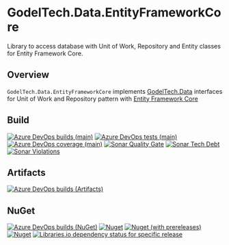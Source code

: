 # GodelTech.Data.EntityFrameworkCore

Library to access database with Unit of Work, Repository and Entity classes for Entity Framework Core.

## Overview
`GodelTech.Data.EntityFrameworkCore` implements [GodelTech.Data](https://github.com/GodelTech/GodelTech.Data) interfaces for Unit of Work and Repository pattern with [Entity Framework Core](https://docs.microsoft.com/en-us/ef/core/)

## Build

[![Azure DevOps builds (main)](https://img.shields.io/azure-devops/build/GodelTech/OpenSource/57/main?style=flat-square)](https://dev.azure.com/GodelTech/OpenSource/_build/latest?definitionId=57&branchName=main)
[![Azure DevOps tests (main)](https://img.shields.io/azure-devops/tests/GodelTech/OpenSource/57/main?style=flat-square)](https://dev.azure.com/GodelTech/OpenSource/_build/latest?definitionId=57&branchName=main)
[![Azure DevOps coverage (main)](https://img.shields.io/azure-devops/coverage/GodelTech/OpenSource/57/main?style=flat-square)](https://dev.azure.com/GodelTech/OpenSource/_build/latest?definitionId=57&branchName=main)
[![Sonar Quality Gate](https://img.shields.io/sonar/quality_gate/GodelTech.Data.EntityFrameworkCore?server=https%3A%2F%2Fsonarcloud.io&style=flat-square)](https://sonarcloud.io/dashboard?id=GodelTech.Data.EntityFrameworkCore)
[![Sonar Tech Debt](https://img.shields.io/sonar/tech_debt/GodelTech.Data.EntityFrameworkCore?server=https%3A%2F%2Fsonarcloud.io&style=flat-square)](https://sonarcloud.io/dashboard?id=GodelTech.Data.EntityFrameworkCore)
[![Sonar Violations](https://img.shields.io/sonar/violations/GodelTech.Data.EntityFrameworkCore?format=long&server=https%3A%2F%2Fsonarcloud.io&style=flat-square)](https://sonarcloud.io/dashboard?id=GodelTech.Data.EntityFrameworkCore)

## Artifacts

[![Azure DevOps builds (Artifacts)](https://img.shields.io/azure-devops/build/GodelTech/OpenSource/57/main?stage=Artifacts&style=flat-square)](https://dev.azure.com/GodelTech/OpenSource/_build/latest?definitionId=57&branchName=main)

## NuGet

[![Azure DevOps builds (NuGet)](https://img.shields.io/azure-devops/build/GodelTech/OpenSource/57/main?stage=NuGet&style=flat-square)](https://dev.azure.com/GodelTech/OpenSource/_build/latest?definitionId=57&branchName=main)
[![Nuget](https://img.shields.io/nuget/v/GodelTech.Data.EntityFrameworkCore?style=flat-square)](https://www.nuget.org/packages/GodelTech.Data.EntityFrameworkCore)
[![Nuget (with prereleases)](https://img.shields.io/nuget/vpre/GodelTech.Data.EntityFrameworkCore?style=flat-square)](https://www.nuget.org/packages/GodelTech.Data.EntityFrameworkCore)
[![Nuget](https://img.shields.io/nuget/dt/GodelTech.Data.EntityFrameworkCore?style=flat-square)](https://www.nuget.org/packages/GodelTech.Data.EntityFrameworkCore)
[![Libraries.io dependency status for specific release](https://img.shields.io/librariesio/release/NuGet/GodelTech.Data.EntityFrameworkCore/latest?style=flat-square)](https://libraries.io/NuGet/GodelTech.Data.EntityFrameworkCore)